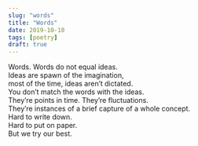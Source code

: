 ```yaml
---
slug: "words"
title: "Words"
date: 2019-10-10
tags: [poetry]
draft: true
---
```


Words. Words do not equal ideas. <br/>
Ideas are spawn of the imagination, <br/>
most of the time, ideas aren’t dictated. <br/>
You don’t match the words with the ideas. <br/>
They’re points in time. They’re fluctuations. <br/>
They’re instances of a brief capture of a whole concept. <br/>
Hard to write down. <br/>
Hard to put on paper. <br/>
But we try our best.

